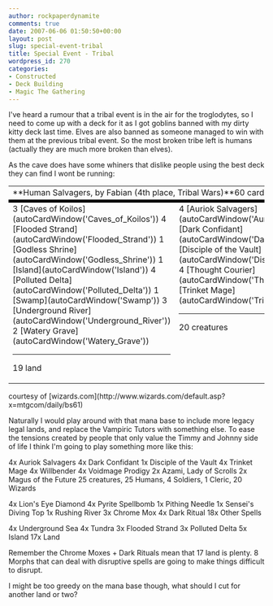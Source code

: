 ```yaml
---
author: rockpaperdynamite
comments: true
date: 2007-06-06 01:50:50+00:00
layout: post
slug: special-event-tribal
title: Special Event - Tribal
wordpress_id: 270
categories:
- Constructed
- Deck Building
- Magic The Gathering
---
```


I've heard a rumour that a tribal event is in the air for the troglodytes, so I need to come up with a deck for it as I got goblins banned with my dirty kitty deck last time. Elves are also banned as someone managed to win with them at the previous tribal event. So the most broken tribe left is humans (actually they are much more broken than elves).

As the cave does have some whiners that dislike people using the best deck they can find I wont be running:<!-- more -->
<table cellpadding="7" cellspacing="0" border="0" width="100%" >
<tr >

<td colspan="3" height="5" >**Human Salvagers, by Fabian (4th place, Tribal Wars)**60 cards
</td>
</tr>
<tr >

<td colspan="3" height="1" bgcolor="#000000" >
</td>
</tr>
<tr >

<td width="33%" valign="top" class="nodec" height="120" >3  	[Caves of Koilos](autoCardWindow('Caves_of_Koilos'))
4  	[Flooded Strand](autoCardWindow('Flooded_Strand'))
1  	[Godless Shrine](autoCardWindow('Godless_Shrine'))
1  	[Island](autoCardWindow('Island'))
4  	[Polluted Delta](autoCardWindow('Polluted_Delta'))
1  	[Swamp](autoCardWindow('Swamp'))
3  	[Underground River](autoCardWindow('Underground_River'))
2  	[Watery Grave](autoCardWindow('Watery_Grave'))

* * *

19 land
</td>

<td width="33%" valign="top" class="nodec" height="120" >4  	[Auriok Salvagers](autoCardWindow('Auriok_Salvagers'))
4  	[Dark Confidant](autoCardWindow('Dark_Confidant'))
4  	[Disciple of the Vault](autoCardWindow('Disciple_of_the_Vault'))
4  	[Thought Courier](autoCardWindow('Thought_Courier'))
4  	[Trinket Mage](autoCardWindow('Trinket_Mage'))

* * *

20 creatures
</td>

<td width="33%" valign="top" class="nodec" height="120" >4  	[Chromatic Sphere](autoCardWindow('Chromatic_Sphere'))
3  	[Chrome Mox](autoCardWindow('Chrome_Mox'))
4  	[Dark Ritual](autoCardWindow('Dark_Ritual'))
4  	[Lion's Eye Diamond](autoCardWindow('Lion[s_Eye_Diamond'))
1  	[Pyrite Spellbomb](autoCardWindow('Pyrite_Spellbomb'))
1  	[Rushing River](autoCardWindow('Rushing_River'))
4  	[Vampiric Tutor](autoCardWindow('Vampiric_Tutor'))

* * *

21 other spells
</td>
</tr>
</table>
courtesy of [wizards.com](http://www.wizards.com/default.asp?x=mtgcom/daily/bs61)

Naturally I would play around with that mana base to include more legacy legal lands, and replace the Vampiric Tutors with something else. To ease the tensions created by people that only value the Timmy and Johnny side of life I think I'm going to play something more like this:

4x Auriok Salvagers
4x Dark Confidant
1x Disciple of the Vault
4x Trinket Mage
4x Willbender
4x  Voidmage Prodigy
2x Azami, Lady of Scrolls
2x Magus of the Future
25 creatures, 25 Humans, 4 Soldiers,  1 Cleric, 20 Wizards

4x Lion's Eye Diamond
4x Pyrite Spellbomb
1x Pithing Needle
1x Sensei's Diving Top
1x Rushing River
3x Chrome Mox
4x Dark Ritual
18x Other Spells

4x Underground Sea
4x Tundra
3x Flooded Strand
3x Polluted Delta
5x Island
17x Land

Remember the Chrome Moxes + Dark Rituals mean that 17 land is plenty. 8 Morphs that can deal with disruptive spells are going to make things difficult to disrupt.

I might be too greedy on the mana base though, what should I cut for another land or two?
